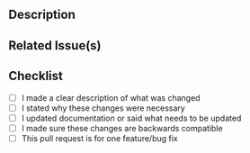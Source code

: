 ## Description
<!-- Describe your changes in detail -->

## Related Issue(s)
<!-- List the issue(s) this PR solves -->

## Checklist
- [ ] I made a clear description of what was changed
- [ ] I stated why these changes were necessary
- [ ] I updated documentation or said what needs to be updated
- [ ] I made sure these changes are backwards compatible
- [ ] This pull request is for one feature/bug fix
